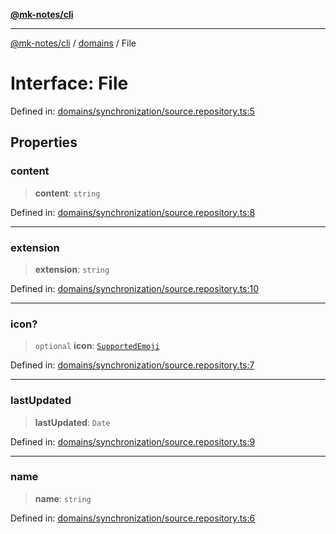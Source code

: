 [**@mk-notes/cli**](../../README.md)

***

[@mk-notes/cli](../../README.md) / [domains](../README.md) / File

# Interface: File

Defined in: [domains/synchronization/source.repository.ts:5](https://github.com/Myastr0/mk-notes/blob/184ba57922923e2636b5be8eb72e467e76933ed9/src/domains/synchronization/source.repository.ts#L5)

## Properties

### content

> **content**: `string`

Defined in: [domains/synchronization/source.repository.ts:8](https://github.com/Myastr0/mk-notes/blob/184ba57922923e2636b5be8eb72e467e76933ed9/src/domains/synchronization/source.repository.ts#L8)

***

### extension

> **extension**: `string`

Defined in: [domains/synchronization/source.repository.ts:10](https://github.com/Myastr0/mk-notes/blob/184ba57922923e2636b5be8eb72e467e76933ed9/src/domains/synchronization/source.repository.ts#L10)

***

### icon?

> `optional` **icon**: [`SupportedEmoji`](../elements/type-aliases/SupportedEmoji.md)

Defined in: [domains/synchronization/source.repository.ts:7](https://github.com/Myastr0/mk-notes/blob/184ba57922923e2636b5be8eb72e467e76933ed9/src/domains/synchronization/source.repository.ts#L7)

***

### lastUpdated

> **lastUpdated**: `Date`

Defined in: [domains/synchronization/source.repository.ts:9](https://github.com/Myastr0/mk-notes/blob/184ba57922923e2636b5be8eb72e467e76933ed9/src/domains/synchronization/source.repository.ts#L9)

***

### name

> **name**: `string`

Defined in: [domains/synchronization/source.repository.ts:6](https://github.com/Myastr0/mk-notes/blob/184ba57922923e2636b5be8eb72e467e76933ed9/src/domains/synchronization/source.repository.ts#L6)

